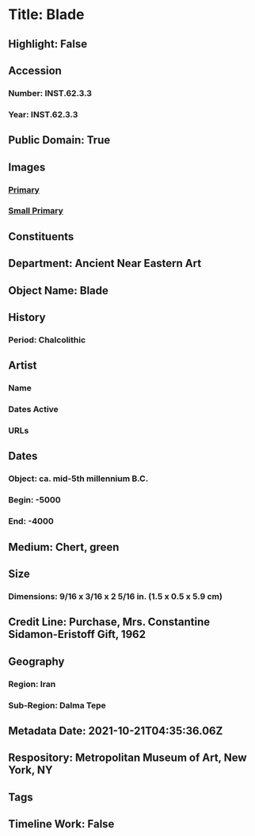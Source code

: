 # Title: Blade
## Highlight: False
## Accession
### Number: INST.62.3.3
### Year: INST.62.3.3
## Public Domain: True
## Images
### [Primary](https://images.metmuseum.org/CRDImages/an/original/SGINST62_3_3.jpg)
### [Small Primary](https://images.metmuseum.org/CRDImages/an/web-large/SGINST62_3_3.jpg)
## Constituents
## Department: Ancient Near Eastern Art
## Object Name: Blade
## History
### Period: Chalcolithic
## Artist
### Name
### Dates Active
### URLs
## Dates
### Object: ca. mid-5th millennium B.C.
### Begin: -5000
### End: -4000
## Medium: Chert, green
## Size
### Dimensions: 9/16 x 3/16 x 2 5/16 in. (1.5 x 0.5 x 5.9 cm)
## Credit Line: Purchase, Mrs. Constantine Sidamon-Eristoff Gift, 1962
## Geography
### Region: Iran
### Sub-Region: Dalma Tepe
## Metadata Date: 2021-10-21T04:35:36.06Z
## Respository: Metropolitan Museum of Art, New York, NY
## Tags
## Timeline Work: False